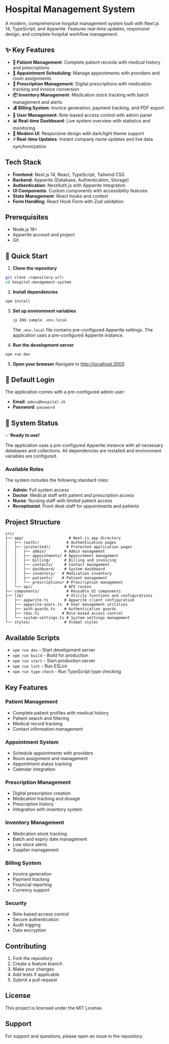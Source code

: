 # Hospital Management System

A modern, comprehensive hospital management system built with Next.js 14, TypeScript, and Appwrite. Features real-time updates, responsive design, and complete hospital workflow management.

## ✨ Key Features

- **🏥 Patient Management**: Complete patient records with medical history and prescriptions
- **📅 Appointment Scheduling**: Manage appointments with providers and room assignments
- **💊 Prescription Management**: Digital prescriptions with medication tracking and invoice conversion
- **📦 Inventory Management**: Medication stock tracking with batch management and alerts
- **💰 Billing System**: Invoice generation, payment tracking, and PDF export
- **👥 User Management**: Role-based access control with admin panel
- **📊 Real-time Dashboard**: Live system overview with statistics and monitoring
- **🎨 Modern UI**: Responsive design with dark/light theme support
- **⚡ Real-time Updates**: Instant company name updates and live data synchronization

## Tech Stack

- **Frontend**: Next.js 14, React, TypeScript, Tailwind CSS
- **Backend**: Appwrite (Database, Authentication, Storage)
- **Authentication**: NextAuth.js with Appwrite integration
- **UI Components**: Custom components with accessibility features
- **State Management**: React hooks and context
- **Form Handling**: React Hook Form with Zod validation

## Prerequisites

- Node.js 18+ 
- Appwrite account and project
- Git

## 🚀 Quick Start

1. **Clone the repository**
```bash
git clone <repository-url>
cd hospital-management-system
```

2. **Install dependencies**
```bash
npm install
```

3. **Set up environment variables**
   ```bash
   cp ENV.sample .env.local
   ```
   
   The `.env.local` file contains pre-configured Appwrite settings. The application uses a pre-configured Appwrite instance.

4. **Run the development server**
```bash
npm run dev
```

5. **Open your browser**
   Navigate to [http://localhost:3000](http://localhost:3000)

## 🔐 Default Login

The application comes with a pre-configured admin user:
- **Email**: `admin@hospital.ch`
- **Password**: `password`

## 🎯 System Status

✅ **Ready to use!**

The application uses a pre-configured Appwrite instance with all necessary databases and collections. All dependencies are installed and environment variables are configured.

### Available Roles

The system includes the following standard roles:
- **Admin**: Full system access
- **Doctor**: Medical staff with patient and prescription access
- **Nurse**: Nursing staff with limited patient access
- **Receptionist**: Front desk staff for appointments and patients

## Project Structure

```
src/
├── app/                    # Next.js app directory
│   ├── (auth)/            # Authentication pages
│   ├── (protected)/       # Protected application pages
│   │   ├── admin/        # Admin management
│   │   ├── appointments/ # Appointment management
│   │   ├── billing/      # Billing and invoicing
│   │   ├── contacts/     # Contact management
│   │   ├── dashboard/    # System dashboard
│   │   ├── inventory/   # Medication inventory
│   │   ├── patients/    # Patient management
│   │   └── prescriptions/ # Prescription management
│   └── api/              # API routes
├── components/            # Reusable UI components
├── lib/                   # Utility functions and configurations
│   ├── appwrite.ts       # Appwrite client configuration
│   ├── appwrite-users.ts  # User management utilities
│   ├── auth-guards.ts    # Authentication guards
│   ├── rbac.ts          # Role-based access control
│   └── system-settings.ts # System settings management
└── styles/               # Global styles
```

## Available Scripts

- `npm run dev` - Start development server
- `npm run build` - Build for production
- `npm run start` - Start production server
- `npm run lint` - Run ESLint
- `npm run type-check` - Run TypeScript type checking

## Key Features

### Patient Management
- Complete patient profiles with medical history
- Patient search and filtering
- Medical record tracking
- Contact information management

### Appointment System
- Schedule appointments with providers
- Room assignment and management
- Appointment status tracking
- Calendar integration

### Prescription Management
- Digital prescription creation
- Medication tracking and dosage
- Prescription history
- Integration with inventory system

### Inventory Management
- Medication stock tracking
- Batch and expiry date management
- Low stock alerts
- Supplier management

### Billing System
- Invoice generation
- Payment tracking
- Financial reporting
- Currency support

### Security
- Role-based access control
- Secure authentication
- Audit logging
- Data encryption

## Contributing

1. Fork the repository
2. Create a feature branch
3. Make your changes
4. Add tests if applicable
5. Submit a pull request

## License

This project is licensed under the MIT License.

## Support

For support and questions, please open an issue in the repository.
